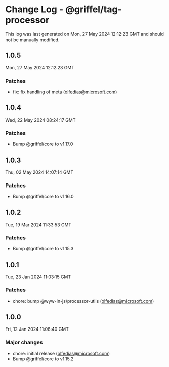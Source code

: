 # Change Log - @griffel/tag-processor

This log was last generated on Mon, 27 May 2024 12:12:23 GMT and should not be manually modified.

<!-- Start content -->

## 1.0.5

Mon, 27 May 2024 12:12:23 GMT

### Patches

- fix: fix handling of meta (olfedias@microsoft.com)

## 1.0.4

Wed, 22 May 2024 08:24:17 GMT

### Patches

- Bump @griffel/core to v1.17.0

## 1.0.3

Thu, 02 May 2024 14:07:14 GMT

### Patches

- Bump @griffel/core to v1.16.0

## 1.0.2

Tue, 19 Mar 2024 11:33:53 GMT

### Patches

- Bump @griffel/core to v1.15.3

## 1.0.1

Tue, 23 Jan 2024 11:03:15 GMT

### Patches

- chore: bump @wyw-in-js/processor-utils (olfedias@microsoft.com)

## 1.0.0

Fri, 12 Jan 2024 11:08:40 GMT

### Major changes

- chore: initial release (olfedias@microsoft.com)
- Bump @griffel/core to v1.15.2
